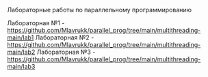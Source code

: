 Лабораторные работы по параллельному программированию

Лабораторная №1 - https://github.com/Mlavrukk/parallel_prog/tree/main/multithreading-main/lab1
Лабораторная №2 - https://github.com/Mlavrukk/parallel_prog/tree/main/multithreading-main/lab2
Лабораторная №3 - https://github.com/Mlavrukk/parallel_prog/tree/main/multithreading-main/lab3
